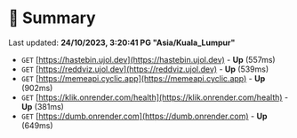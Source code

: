 # 📖 Summary
Last updated: **24/10/2023, 3:20:41 PG "Asia/Kuala_Lumpur"**

- `GET` [https://hastebin.ujol.dev](https://hastebin.ujol.dev) - **Up** (557ms)
- `GET` [https://reddviz.ujol.dev](https://reddviz.ujol.dev) - **Up** (539ms)
- `GET` [https://memeapi.cyclic.app](https://memeapi.cyclic.app) - **Up** (902ms)
- `GET` [https://klik.onrender.com/health](https://klik.onrender.com/health) - **Up** (381ms)
- `GET` [https://dumb.onrender.com](https://dumb.onrender.com) - **Up** (649ms)

